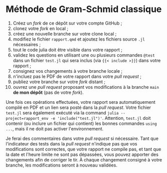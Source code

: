 # Méthode de Gram-Schmid classique

1. Créez un *fork* de ce dépôt sur votre compte GitHub ;
2. clonez votre *fork* en local ;
3. créez une nouvelle branche sur votre clone local ;
4. modifiez le fichier `rapport.qmd` et ajoutez les fichiers source `.jl` nécessaires ;
5. tout le code julia doit être visible dans votre rapport ;
6. validez les questions en utilisant une ou plusieurs commandes `@test` dans un fichier `test.jl` qui sera inclus (via `{{< include >}}`) dans votre rapport ;
7. consignez vos changements à votre branche locale ;
8. n'incluez pas le PDF de votre rapport dans votre *pull request* ;
9. publiez votre branche sur votre *fork* distant ;
10. ouvrez une *pull request* proposant vos modifications à la branche `main` **de mon dépôt** (pas de votre *fork*).

Une fois ces opérations effectuées, votre rapport sera automatiquement compilé en PDF et un lien sera posté dans la *pull request*.
Votre fichier `test.jl` sera également exécuté via la command `julia --project=rapport_env -e 'include("test.jl")'`.
Attention, `test.jl` doit contenir (ou inclure un fichier qui contient) les bonnes commandes `using ...`, mais il ne doit pas activer l'environnement.

Je ferai des commentaires dans votre *pull request* si nécessaire.
Tant que l'indicateur des tests dans la *pull request* n'indique pas que vos modifications sont correctes, que votre rapport ne compile pas, et tant que la date et l'heure limite ne sont pas dépassées, vous pouvez apporter des changements afin de corriger le tir.
À chaque changement consigné à votre branche, les modifications seront à nouveau validées.
